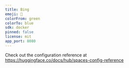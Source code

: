 ```yaml
---
title: Bing
emoji: 🐨
colorFrom: green
colorTo: blue
sdk: docker
pinned: false
license: mit
app_port: 8080
---
```


Check out the configuration reference at https://huggingface.co/docs/hub/spaces-config-reference